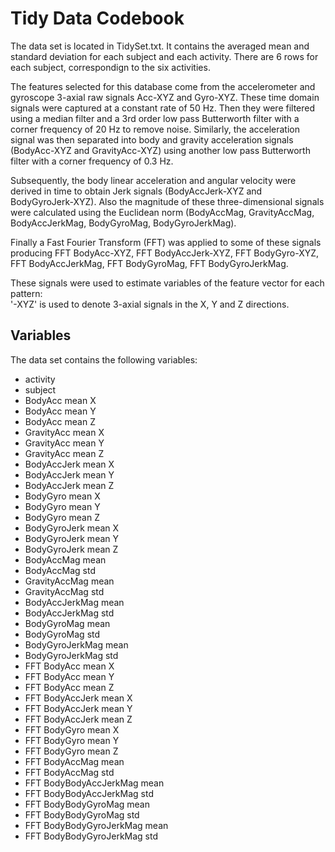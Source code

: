 
# Tidy Data Codebook
The data set is located in TidySet.txt. It contains the averaged mean and standard deviation for each subject and each activity. There are 6 rows for each subject, correspondign to the six activities. 

The features selected for this database come from the accelerometer and gyroscope 3-axial raw signals Acc-XYZ and Gyro-XYZ. These time domain signals were captured at a constant rate of 50 Hz. Then they were filtered using a median filter and a 3rd order low pass Butterworth filter with a corner frequency of 20 Hz to remove noise. Similarly, the acceleration signal was then separated into body and gravity acceleration signals (BodyAcc-XYZ and GravityAcc-XYZ) using another low pass Butterworth filter with a corner frequency of 0.3 Hz. 

Subsequently, the body linear acceleration and angular velocity were derived in time to obtain Jerk signals (BodyAccJerk-XYZ and BodyGyroJerk-XYZ). Also the magnitude of these three-dimensional signals were calculated using the Euclidean norm (BodyAccMag, GravityAccMag, BodyAccJerkMag, BodyGyroMag, BodyGyroJerkMag). 

Finally a Fast Fourier Transform (FFT) was applied to some of these signals producing FFT BodyAcc-XYZ, FFT BodyAccJerk-XYZ, FFT BodyGyro-XYZ, FFT BodyAccJerkMag, FFT BodyGyroMag, FFT BodyGyroJerkMag. 

These signals were used to estimate variables of the feature vector for each pattern:  
'-XYZ' is used to denote 3-axial signals in the X, Y and Z directions.

## Variables
The data set contains the following variables:
* activity 
* subject
* BodyAcc mean X
* BodyAcc mean Y
* BodyAcc mean Z
* GravityAcc mean X
* GravityAcc mean Y
* GravityAcc mean Z
* BodyAccJerk mean X
* BodyAccJerk mean Y
* BodyAccJerk mean Z
* BodyGyro mean X
* BodyGyro mean Y
* BodyGyro mean Z
* BodyGyroJerk mean X
* BodyGyroJerk mean Y
* BodyGyroJerk mean Z
* BodyAccMag mean
* BodyAccMag std
* GravityAccMag mean
* GravityAccMag std
* BodyAccJerkMag mean
* BodyAccJerkMag std
* BodyGyroMag mean
* BodyGyroMag std
* BodyGyroJerkMag mean
* BodyGyroJerkMag std
* FFT BodyAcc mean X
* FFT BodyAcc mean Y
* FFT BodyAcc mean Z
* FFT BodyAccJerk mean X
* FFT BodyAccJerk mean Y
* FFT BodyAccJerk mean Z
* FFT BodyGyro mean X
* FFT BodyGyro mean Y
* FFT BodyGyro mean Z
* FFT BodyAccMag mean
* FFT BodyAccMag std
* FFT BodyBodyAccJerkMag mean
* FFT BodyBodyAccJerkMag std
* FFT BodyBodyGyroMag mean
* FFT BodyBodyGyroMag std
* FFT BodyBodyGyroJerkMag mean
* FFT BodyBodyGyroJerkMag std 










